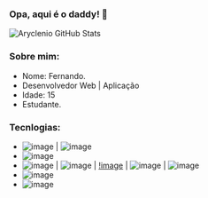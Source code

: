 ### Opa, aqui é o daddy! 👋

<!--
**blackin22/blackin22** is a ✨ _special_ ✨ repository because its `README.md` (this file) appears on your GitHub profile.
-->

![Aryclenio GitHub Stats](https://github-readme-stats.vercel.app/api?username=blackin22&show_icons=true)

### Sobre mim:
- Nome: Fernando.
- Desenvolvedor Web | Aplicação
- Idade: 15
- Estudante.

### Tecnlogias:
-  ![image](https://img.shields.io/badge/Node.js-43853D?style=for-the-badge&logo=node.js&logoColor=white) | ![image](https://img.shields.io/badge/Express.js-404D59?style=for-the-badge&logo=express&logoColor=white)
-  ![image](https://img.shields.io/badge/MySQL-00000F?style=for-the-badge&logo=mysql&logoColor=white)
-  ![image](https://img.shields.io/badge/HTML5-E34F26?style=for-the-badge&logo=html5&logoColor=white) | ![image](https://img.shields.io/badge/CSS3-1572B6?style=for-the-badge&logo=css3&logoColor=white) | [!image](https://img.shields.io/badge/JavaScript-F7DF1E?style=for-the-badge&logo=javascript&logoColor=black) | ![image](https://img.shields.io/badge/Bootstrap-563D7C?style=for-the-badge&logo=bootstrap&logoColor=white) | ![image](https://img.shields.io/badge/jQuery-0769AD?style=for-the-badge&logo=jquery&logoColor=white)
-  ![image](https://img.shields.io/badge/PHP-777BB4?style=for-the-badge&logo=php&logoColor=white)
-  ![image](https://img.shields.io/badge/Visual_Studio_Code-0078D4?style=for-the-badge&logo=visual%20studio%20code&logoColor=white)
